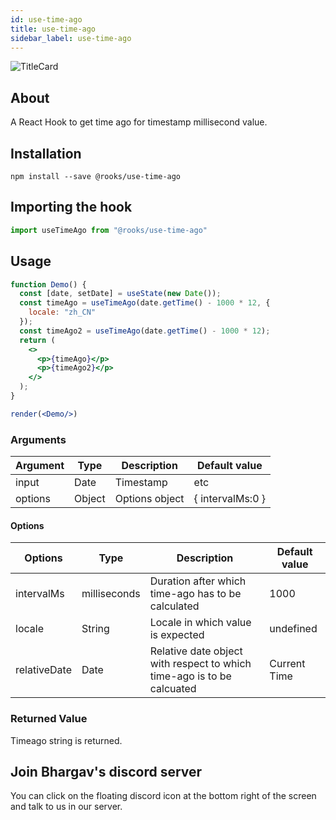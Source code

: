```yaml
---
id: use-time-ago
title: use-time-ago
sidebar_label: use-time-ago
---
```


![TitleCard](https://raw.githubusercontent.com/imbhargav5/rooks/HEAD/packages/time-ago/title-card.svg)

   

## About

A React Hook to get time ago for timestamp millisecond value.
<br/>

## Installation

    npm install --save @rooks/use-time-ago

## Importing the hook

```javascript
import useTimeAgo from "@rooks/use-time-ago"
```

## Usage

```jsx
function Demo() {
  const [date, setDate] = useState(new Date());
  const timeAgo = useTimeAgo(date.getTime() - 1000 * 12, {
    locale: "zh_CN"
  });
  const timeAgo2 = useTimeAgo(date.getTime() - 1000 * 12);
  return (
    <>
      <p>{timeAgo}</p>
      <p>{timeAgo2}</p>
    </>
  );
}

render(<Demo/>)
```

### Arguments

| Argument | Type   | Description    | Default value      |
| -------- | ------ | -------------- | ------------------ |
| input    | Date   | Timestamp      | etc                | Any input that time-ago.js supports | undefined |
| options  | Object | Options object | {   intervalMs:0 } |

#### Options

| Options      | Type         | Description                                                            | Default value |
| ------------ | ------------ | ---------------------------------------------------------------------- | ------------- |
| intervalMs   | milliseconds | Duration after which time-ago has to be calculated                     | 1000          |
| locale       | String       | Locale in which value is expected                                      | undefined     |
| relativeDate | Date         | Relative date object with respect to which time-ago is to be calcuated | Current Time  |

### Returned Value

Timeago string is returned.


## Join Bhargav's discord server
You can click on the floating discord icon at the bottom right of the screen and talk to us in our server.

    